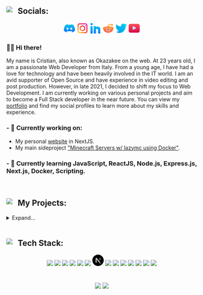 <h2><img align='left' src='https://img.icons8.com/fluency/192/null/conference-call.png' width='30vw'>Socials:</h2>
<p align="center" margin="30px">
  <a href='https://discord.gg/Okazakee#3247'><img src="https://raw.githubusercontent.com/Okazakee/Okazakee/main/assets/discord.svg" width='6%'></a>
  <a href='https://instagram.com/Okazakee.dev'><img src="https://raw.githubusercontent.com/Okazakee/Okazakee/main/assets/instagram.svg" width='6%'></a>
  <a href='https://linkedin.com/in/okazakee'><img src="https://raw.githubusercontent.com/Okazakee/Okazakee/main/assets/linkedin.svg" width='6%'></a>
  <a href='https://reddit.com/user/cristian_dc'><img src="https://raw.githubusercontent.com/Okazakee/Okazakee/main/assets/reddit.svg" width='6%'></a>
  <a href='https://twitter.com/okazakee_DEV'><img src="https://raw.githubusercontent.com/Okazakee/Okazakee/main/assets/twitter.svg" width='6%'></a>
  <a href='https://youtube.com/c/UCIWTGSG5sI6cjTXKQBlAo1Q'><img src="https://raw.githubusercontent.com/Okazakee/Okazakee/main/assets/youtube.svg" width='6%'></a>
</p>

### 👋🏼 Hi there!

My name is Cristian, also known as Okazakee on the web. At 23 years old, I am a passionate Web Developer from Italy.
From a young age, I have had a love for technology and have been heavily involved in the IT world. I am an avid supporter of Open Source and have experience in video editing and post production. However, in late 2021, I decided to shift my focus to Web Development. I am currently working on various personal projects and aim to become a Full Stack developer in the near future. You can view my [portfolio](https://preview.okazakee.dev/Portfolio) and find my social profiles to learn more about my skills and experience.

### - 🔭 Currently working on:
- My personal [website](https://github.com/Okazakee/website-nextjs) in NextJS.
- My main sideproject ["Minecraft Servers w/ lazymc using Docker"](https://github.com/Okazakee/mcserver-lazymc-docker).
### - 🌱 Currently learning JavaScript, ReactJS, Node.js, Express.js, Next.js, Docker, Scripting.

<br/>

<h2><img align='left' src='https://img.icons8.com/fluency/192/null/code-file.png' width='30vw'>My Projects:</h2>
<details>
  <summary>Expand...</summary>
  <ul>
  <h4><img align='left' src='https://img.icons8.com/fluency/192/null/commit-git.png' width='30vw'>Main projects:</h4>
    <li><a href="https://github.com/Okazakee/okazakee-dev-website">Personal Website</a>: The project is based on creating a personal Web Platform to display myself, my projects and my passion in internet. It has 3 main pages which are: Biography, Portfolio and Blog, and an Admin panel to manage and edit posts. The website will be built using NextJS as the frontend framework, fetching data such as images links and posts markdowns that will be stored in MongoDB Atlas.</li>
    <li><a href="https://github.com/Okazakee/Fedora-WSL-Installer">Fedora WSL Installer</a>: Install Fedora on WSL2 with powershell and Docker Desktop.</li>
    <li><a href="https://github.com/CalypsoPi">Calypso-Pi Project</a>: This project is focused on creating a Minecraft Server connected to a Web Platform using a Single Board Computer and Docker. At the end of the above, the idea is to create a system for "Plug & Play" installation.</li>
  <h4><img align='left' src='https://img.icons8.com/fluency/192/null/code-fork.png' width='30vw'>Forks based:</h4>
    <li><a href="https://github.com/Okazakee/mcserver-lazymc-docker">Minecraft Servers w/ lazymc using Docker</a>: This is a Linux Docker image for creating Minecraft servers using lazymc with a lot of parameters.</li>
  </ul>
</details>

<br/>

<h2><img align='left' src='https://img.icons8.com/fluency/192/null/stacked-organizational-chart.png' width='30vw'>Tech Stack:</h2>
<p align="center" margin="30px">
  <span><img src="https://cdn.jsdelivr.net/gh/devicons/devicon/icons/javascript/javascript-original.svg" width='6%'></span>
  <span><img src="https://cdn.jsdelivr.net/gh/devicons/devicon/icons/typescript/typescript-original.svg" width='6%'></span>
  <span><img src="https://cdn.jsdelivr.net/gh/devicons/devicon/icons/npm/npm-original-wordmark.svg" width='6%'></span>
  <span><img src="https://cdn.jsdelivr.net/gh/devicons/devicon/icons/yarn/yarn-original.svg" width='6%'></span>
  <span><img src="https://cdn.jsdelivr.net/gh/devicons/devicon/icons/nodejs/nodejs-original.svg" width='6%'></span>
  <span><img src="https://cdn.jsdelivr.net/gh/devicons/devicon/icons/react/react-original.svg" width='6%'></span>
  <span><img src="https://raw.githubusercontent.com/Okazakee/Okazakee/main/assets/nextjs.svg" width='6%'></span>
  <span><img src="https://cdn.jsdelivr.net/gh/devicons/devicon/icons/tailwindcss/tailwindcss-plain.svg" width='6%'></span>
  <span><img src="https://cdn.jsdelivr.net/gh/vercel/next.js@3220bbaba337089624e535f2bc71623e593e725f/examples/with-cypress/public/favicon.ico" width='6%'></span>
  <span><img src="https://www.svgrepo.com/show/353564/cloudflare.svg" width='6%'></span>
  <span><img src="https://cdn.jsdelivr.net/gh/devicons/devicon/icons/raspberrypi/raspberrypi-original.svg" width='6%'></span>
  <span><img src="https://cdn.jsdelivr.net/gh/devicons/devicon/icons/docker/docker-original.svg" width='6%'></span>
  <span><img src="https://www.svgrepo.com/show/373924/nginx.svg" width='6%'></span>
  <span><img src="https://cdn.jsdelivr.net/gh/devicons/devicon/icons/mongodb/mongodb-original.svg" width='6%'></span>
</p>

#
<p align='center'>
    <img align='center' src='https://readme-stats-selfhosted.vercel.app/api?username=okazakee&show_icons=true&count_private=true&include_all_commits=true&hide_border=true&theme=dark&bg_color=0d1117' width='48%'>
    <img align='center' src='https://readme-stats-selfhosted.vercel.app/api/top-langs/?username=okazakee&langs_count=10&hide_border=true&theme=dark&layout=compact&bg_color=0d1117' width='40%'>
</p>
  
[comment]: <> (Social icons by Buke Icon and Jagathish Saravanan)

